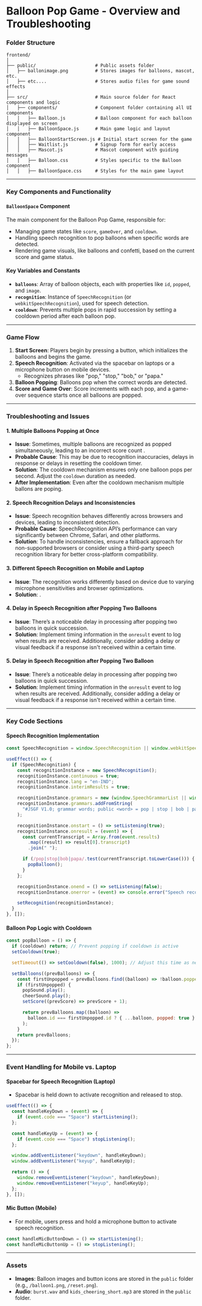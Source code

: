 

# Balloon Pop Game - Overview and Troubleshooting

### Folder Structure
```
frontend/
│
├── public/                      # Public assets folder
│   ├── ballonimage.png          # Stores images for balloons, mascot, etc.
│   ├── etc....                  # Stores audio files for game sound effects
│
├── src/                         # Main source folder for React components and logic
│   ├── components/              # Component folder containing all UI components
│   │   ├── Balloon.js           # Balloon component for each balloon displayed on screen
│   │   ├── BalloonSpace.js      # Main game logic and layout component
│   │   ├── BalloonStartScreen.js # Initial start screen for the game
│   │   ├── Waitlist.js          # Signup form for early access
│   │   ├── Mascot.js            # Mascot component with guiding messages
│   │   ├── Balloon.css          # Styles specific to the Balloon component
│   │   ├── BalloonSpace.css     # Styles for the main game layout
```

---

### Key Components and Functionality

#### `BalloonSpace` Component
The main component for the Balloon Pop Game, responsible for:
- Managing game states like `score`, `gameOver`, and `cooldown`.
- Handling speech recognition to pop balloons when specific words are detected.
- Rendering game visuals, like balloons and confetti, based on the current score and game status.

#### Key Variables and Constants
- **`balloons`**: Array of balloon objects, each with properties like `id`, `popped`, and `image`.
- **`recognition`**: Instance of `SpeechRecognition` (or `webkitSpeechRecognition`), used for speech detection.
- **`cooldown`**: Prevents multiple pops in rapid succession by setting a cooldown period after each balloon pop.

---

### Game Flow

1. **Start Screen**: Players begin by pressing a button, which initializes the balloons and begins the game.
2. **Speech Recognition**: Activated via the spacebar on laptops or a microphone button on mobile devices.
   - Recognizes phrases like "pop," "stop," "bob," or "papa."
3. **Balloon Popping**: Balloons pop when the correct words are detected.
4. **Score and Game Over**: Score increments with each pop, and a game-over sequence starts once all balloons are popped.

---

### Troubleshooting and Issues

#### 1. **Multiple Balloons Popping at Once**
   - **Issue**: Sometimes, multiple balloons are recognized as popped simultaneously, leading to an incorrect score count .
   - **Probable Cause**: This may be due to recognition inaccuracies, delays in response or delays in resetting the cooldown timer.
   - **Solution**: The cooldown mechanism ensures only one balloon pops per second. Adjust the `cooldown` duration as needed.
   - **After Implementation**: Even after the cooldown mechanism multiple ballons are poping.

#### 2. **Speech Recognition Delays and Inconsistencies**
   - **Issue**: Speech recognition behaves differently across browsers and devices, leading to inconsistent detection.
   - **Probable Cause**: SpeechRecognition API’s performance can vary significantly between Chrome, Safari, and other platforms.
   - **Solution**: To handle inconsistencies, ensure a fallback approach for non-supported browsers or consider using a third-party speech recognition library for better cross-platform compatibility.

#### 3. **Different Speech Recognition on Mobile and Laptop**
   - **Issue**: The recognition works differently based on device due to varying microphone sensitivities and browser optimizations.
   - **Solution**: .

#### 4. **Delay in Speech Recognition after Popping Two Balloons**
   - **Issue**: There’s a noticeable delay in processing after popping two balloons in quick succession.
   - **Solution**: Implement timing information in the `onresult` event to log when results are received. Additionally, consider adding a delay or visual feedback if a response isn't received within a certain time.

#### 5. **Delay in Speech Recognition after Popping Two Balloon**
   - **Issue**: There’s a noticeable delay in processing after popping two balloons in quick succession.
   - **Solution**: Implement timing information in the `onresult` event to log when results are received. Additionally, consider adding a delay or visual feedback if a response isn't received within a certain time.

---

### Key Code Sections

#### Speech Recognition Implementation
```javascript
const SpeechRecognition = window.SpeechRecognition || window.webkitSpeechRecognition;

useEffect(() => {
  if (SpeechRecognition) {
    const recognitionInstance = new SpeechRecognition();
    recognitionInstance.continuous = true;
    recognitionInstance.lang = "en-IND";
    recognitionInstance.interimResults = true;

    recognitionInstance.grammars = new (window.SpeechGrammarList || window.webkitSpeechGrammarList)();
    recognitionInstance.grammars.addFromString(
      "#JSGF V1.0; grammar words; public <word> = pop | stop | bob | papa;", 1
    );

    recognitionInstance.onstart = () => setListening(true);
    recognitionInstance.onresult = (event) => {
      const currentTranscript = Array.from(event.results)
        .map((result) => result[0].transcript)
        .join(" ");

      if (/pop|stop|bob|papa/.test(currentTranscript.toLowerCase())) {
        popBalloon();
      }
    };

    recognitionInstance.onend = () => setListening(false);
    recognitionInstance.onerror = (event) => console.error("Speech recognition error:", event.error);

    setRecognition(recognitionInstance);
  }
}, []);
```

#### Balloon Pop Logic with Cooldown
```javascript
const popBalloon = () => {
  if (cooldown) return; // Prevent popping if cooldown is active
  setCooldown(true);

  setTimeout(() => setCooldown(false), 1000); // Adjust this time as needed for cooldown duration

  setBalloons((prevBalloons) => {
    const firstUnpopped = prevBalloons.find((balloon) => !balloon.popped);
    if (firstUnpopped) {
      popSound.play();
      cheerSound.play();
      setScore((prevScore) => prevScore + 1);

      return prevBalloons.map((balloon) =>
        balloon.id === firstUnpopped.id ? { ...balloon, popped: true } : balloon
      );
    }
    return prevBalloons;
  });
};
```

---

### Event Handling for Mobile vs. Laptop

#### Spacebar for Speech Recognition (Laptop)
- Spacebar is held down to activate recognition and released to stop.

```javascript
useEffect(() => {
  const handleKeyDown = (event) => {
    if (event.code === "Space") startListening();
  };

  const handleKeyUp = (event) => {
    if (event.code === "Space") stopListening();
  };

  window.addEventListener("keydown", handleKeyDown);
  window.addEventListener("keyup", handleKeyUp);

  return () => {
    window.removeEventListener("keydown", handleKeyDown);
    window.removeEventListener("keyup", handleKeyUp);
  };
}, []);
```

#### Mic Button (Mobile)
- For mobile, users press and hold a microphone button to activate speech recognition.

```javascript
const handleMicButtonDown = () => startListening();
const handleMicButtonUp = () => stopListening();
```

---

### Assets
- **Images**: Balloon images and button icons are stored in the `public` folder (e.g., `/balloon1.png`, `/reset.png`).
- **Audio**: `burst.wav` and `kids_cheering_short.mp3` are stored in the `public` folder.
